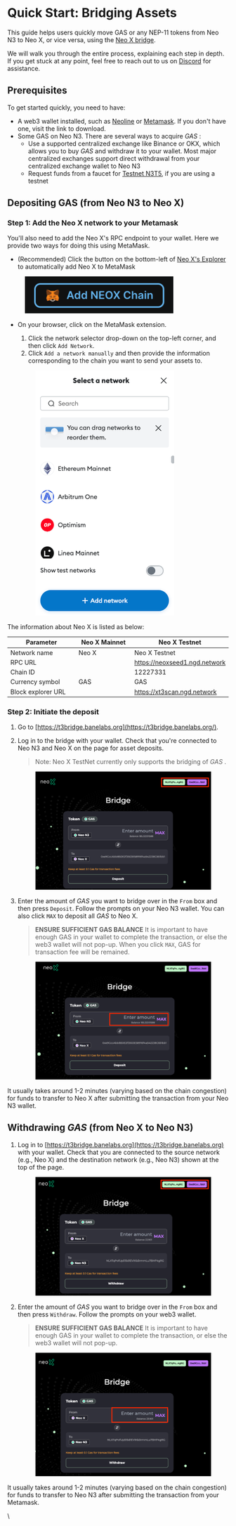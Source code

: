 # Quick Start: Bridging Assets

This guide helps users quickly move GAS or any NEP-11 tokens from Neo N3 to Neo X, or vice versa, using the [Neo X bridge](https://t3bridge.banelabs.org/).

We will walk you through the entire process, explaining each step in depth. If you get stuck at any point, feel free to reach out to us on [Discord](https://discord.gg/neosmarteconomy) for assistance.

## Prerequisites

To get started quickly, you need to have:

* A web3 wallet installed, such as [Neoline](https://neoline.io/en/) or [Metamask](https://metamask.io/download/). If you don't have one, visit the link to download.
* Some GAS on Neo N3. There are several ways to acquire _GAS_ :
  * Use a supported centralized exchange like Binance or OKX, which allows you to buy _GAS_ and withdraw it to your wallet. Most major centralized exchanges support direct withdrawal from your centralized exchange wallet to Neo N3   &#x20;
  * Request funds from a faucet for [Testnet N3T5](https://n3t5wish.ngd.network/#/), if you are using a testnet

## Depositing GAS (from Neo N3 to Neo X)

### **Step 1: Add the Neo X network to your Metamask**

You'll also need to add the Neo X's RPC endpoint to your wallet. Here we provide two ways for doing this using MetaMask.

* (Recommended) Click the button on the bottom-left of [Neo X's Explorer](https://xt3scan.ngd.network/) to automatically add Neo X to MetaMask   &#x20;

<div align="left">

<figure><img src="../.gitbook/assets/1714361607193 (1).png" alt="" width="338"><figcaption></figcaption></figure>

</div>

*   On your browser, click on the MetaMask extension.

    1. Click the network selector drop-down on the top-left corner, and then click `Add Network`.
    2. Click `Add a network manually` and then provide the information corresponding to the chain you want to send your assets to.

    <div align="left">

    <figure><img src="../.gitbook/assets/image (7).png" alt="" width="316"><figcaption></figcaption></figure>

    </div>

The information about Neo X is listed as below:

<table><thead><tr><th width="212">Parameter</th><th width="170">Neo X Mainnet</th><th>Neo X Testnet</th></tr></thead><tbody><tr><td>Network name</td><td>Neo X</td><td>Neo X Testnet</td></tr><tr><td>RPC URL</td><td></td><td><a href="https://neoxseed1.ngd.network">https://neoxseed1.ngd.network</a></td></tr><tr><td>Chain ID</td><td></td><td>12227331</td></tr><tr><td>Currency symbol</td><td>GAS</td><td>GAS</td></tr><tr><td>Block explorer URL</td><td></td><td><a href="https://xt3scan.ngd.network/">https://xt3scan.ngd.network</a></td></tr></tbody></table>

### **Step 2: Initiate the deposit**

1. Go to [https://t3bridge.banelabs.org](https://t3bridge.banelabs.org/).
2.  Log in to the bridge with your wallet. Check that you're connected to Neo N3 and Neo X on the page for asset deposits.

    > Note: Neo X TestNet currently only supports the bridging of _GAS_ .

    <figure><img src="../.gitbook/assets/image.png" alt=""><figcaption></figcaption></figure>
3.  Enter the amount of _GAS_ you want to bridge over in the `From` box and then press `Deposit`. Follow the prompts on your Neo N3 wallet. You can also click `MAX` to deposit all _GAS_ to Neo X.

    > **ENSURE SUFFICIENT GAS BALANCE** It is important to have enough GAS in your wallet to complete the transaction, or else the web3 wallet will not pop-up. When you click `MAX`, GAS for transaction fee will be remained.

    <figure><img src="../.gitbook/assets/image (2).png" alt=""><figcaption></figcaption></figure>

It usually takes around 1-2 minutes (varying based on the chain congestion) for funds to transfer to Neo X after submitting the transaction from your Neo N3 wallet.

## Withdrawing _GAS_ (from Neo X to Neo N3)

1.  Log in to [https://t3bridge.banelabs.org](https://t3bridge.banelabs.org) with your wallet. Check that you are connected to the source network (e.g., Neo X) and the destination network (e.g., Neo N3) shown at the top of the page.      &#x20;

    <figure><img src="../.gitbook/assets/image (4).png" alt=""><figcaption></figcaption></figure>
2.  Enter the amount of _GAS_ you want to bridge over in the `From` box and then press `Withdraw`. Follow the prompts on your web3 wallet.

    > **ENSURE SUFFICIENT GAS BALANCE** It is important to have enough GAS in your wallet to complete the transaction, or else the web3 wallet will not pop-up.

    <figure><img src="../.gitbook/assets/image (5).png" alt=""><figcaption></figcaption></figure>

It usually takes around 1-2 minutes (varying based on the chain congestion) for funds to transfer to Neo N3 after submitting the transaction from your Metamask.

\
